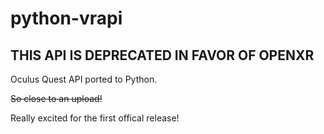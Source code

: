 # python-vrapi
## THIS API IS DEPRECATED IN FAVOR OF OPENXR
Oculus Quest API ported to Python.

~~So close to an upload!~~

Really excited for the first offical release!

